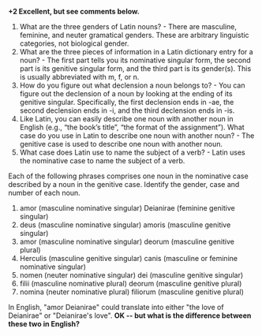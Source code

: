 **+2 Excellent, but see comments below.**
1. What are the three genders of Latin nouns? - There are masculine, feminine, and neuter gramatical genders. These are arbitrary linguistic categories, not biological gender.
2. What are the three pieces of information in a Latin dictionary entry for a noun? - The first part tells you its nominative singular form, the second part is its genitive singular form, and the third part is its gender(s). This is usually abbreviated with m, f, or n.
3. How do you figure out what declension a noun belongs to? - You can figure out the declension of a noun by looking at the ending of its genitive singular. Specifically, the first declension ends in -ae, the second declension ends in -i, and the third declension ends in -is.
4. Like Latin, you can easily describe one noun with another noun in English (e.g., “the book’s title”, “the format of the assignment”). What case do you use in Latin to describe one noun with another noun? - The genitive case is used to describe one noun with another noun.
5. What case does Latin use to name the subject of a verb? - Latin uses the nominative case to name the subject of a verb.

Each of the following phrases comprises one noun in the nominative case described by a noun in the genitive case. Identify the gender, case and number of each noun.

1. amor (masculine nominative singular) Deianirae (feminine genitive singular)
2. deus (masculine nominative singular) amoris (masculine genitive singular)
3. amor (masculine nominative singular) deorum (masculine genitive plural)
4. Herculis (masculine genitive singular) canis (masculine or feminine nominative singular)
5. nomen (neuter nominative singular) dei (masculine genitive singular)
6. filii (masculine nominative plural) deorum (masculine genitive plural)
7. nomina (neuter nominative plural) filiorum (masculine genitive plural)

In English, "amor Deianirae" could translate into either "the love of Deianirae" or "Deianirae's love". **OK -- but what is the difference between these two in English?**
